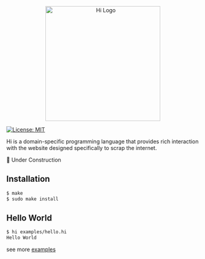 <p align="center">
    <img
      alt="Hi Logo"
      src="https://github.com/sanket143/Hi/blob/master/logo.png"
      width="300"
    /><br>
</p>

[![License: MIT](https://img.shields.io/badge/License-MIT-yellow.svg)](https://opensource.org/licenses/MIT)

Hi is a domain-specific programming language that provides rich interaction with the website
designed specifically to scrap the internet.

:construction: Under Construction

## Installation
```sh
$ make
$ sudo make install
```

## Hello World
```sh
$ hi examples/hello.hi
Hello World
```

see more [examples](https://github.com/sanket143/Hi/tree/master/examples)
